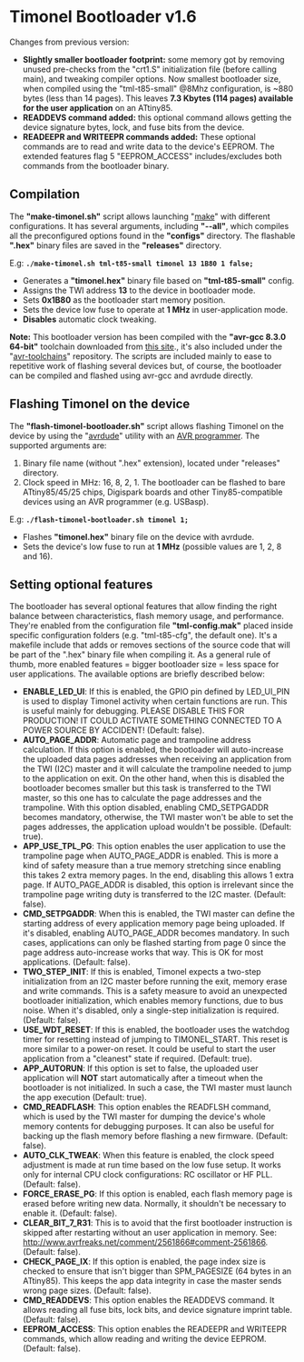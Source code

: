 # Timonel Bootloader v1.6

Changes from previous version:

* **Slightly smaller bootloader footprint:** some memory got by removing unused pre-checks from the "crt1.S" initialization file (before calling main), and tweaking compiler options. Now smallest bootloader size, when compiled using the "tml-t85-small" @8Mhz configuration, is ~880 bytes (less than 14 pages). This leaves **7.3 Kbytes (114 pages) available for the user application** on an ATtiny85.
* **READDEVS command added:** this optional command allows getting the device signature bytes, lock, and fuse bits from the device.
* **READEEPR and WRITEEPR commands added:** These optional commands are to read and write data to the device's EEPROM. The extended features flag 5 "EEPROM_ACCESS" includes/excludes both commands from the bootloader binary.

## Compilation

The **"make-timonel.sh"** script allows launching "[make](http://www.gnu.org/software/make)" with different configurations. It has several arguments, including **"--all"**, which compiles all the preconfigured options found in the **"configs"** directory. The flashable **".hex"** binary files are saved in the **"releases"** directory.

E.g: <b>`./make-timonel.sh tml-t85-small timonel 13 1B80 1 false;`</b>

* Generates a **"timonel.hex"** binary file based on **"tml-t85-small"** config.
* Assigns the TWI address **13** to the device in bootloader mode.
* Sets **0x1B80** as the bootloader start memory position.
* Sets the device low fuse to operate at **1 MHz** in user-application mode.
* **Disables** automatic clock tweaking.

**Note:** This bootloader version has been compiled with the **"avr-gcc 8.3.0 64-bit"** toolchain downloaded from [this site](http://blog.zakkemble.net/avr-gcc-builds)., it's also included under the "[avr-toolchains](http://github.com/casanovg/avr-toolchains)" repository. The scripts are included mainly to ease to repetitive work of flashing several devices but, of course, the bootloader can be compiled and flashed using avr-gcc and avrdude directly.

## <a id="Installation"></a>Flashing Timonel on the device

The **"flash-timonel-bootloader.sh"** script allows flashing Timonel on the device by using the "[avrdude](http://savannah.nongnu.org/projects/avrdude)" utility with an [AVR programmer](http://www.fischl.de/usbasp). The supported arguments are:

1. Binary file name (without ".hex" extension), located under "releases" directory.
2. Clock speed in MHz: 16, 8, 2, 1.
The bootloader can be flashed to bare ATtiny85/45/25 chips, Digispark boards and other Tiny85-compatible devices using an AVR programmer (e.g. USBasp).

E.g: <b>`./flash-timonel-bootloader.sh timonel 1;`</b>

* Flashes **"timonel.hex"** binary file on the device with avrdude.
* Sets the device's low fuse to run at **1 MHz** (possible values are 1, 2, 8 and 16).

## Setting optional features

The bootloader has several optional features that allow finding the right balance between characteristics, flash memory usage, and performance. They're enabled from the configuration file **"tml-config.mak"** placed inside specific configuration folders (e.g. "tml-t85-cfg", the default one). It's a makefile include that adds or removes sections of the source code that will be part of the ".hex" binary file when compiling it. As a general rule of thumb, more enabled features = bigger bootloader size = less space for user applications. The available options are briefly described below:

* **ENABLE\_LED\_UI**: If this is enabled, the GPIO pin defined by LED\_UI\_PIN is used to display Timonel activity when certain functions are run. This is useful mainly for debugging. PLEASE DISABLE THIS FOR PRODUCTION! IT COULD ACTIVATE SOMETHING CONNECTED TO A POWER SOURCE BY ACCIDENT! (Default: false).
* **AUTO\_PAGE\_ADDR**: Automatic page and trampoline address calculation. If this option is enabled, the bootloader will auto-increase the uploaded data pages addresses when receiving an application from the TWI (I2C) master and it will calculate the trampoline needed to jump to the application on exit. On the other hand, when this is disabled the bootloader becomes smaller but this task is transferred to the TWI master, so this one has to calculate the page addresses and the trampoline. With this option disabled, enabling CMD\_SETPGADDR becomes mandatory, otherwise, the TWI master won't be able to set the pages addresses, the application upload wouldn't be possible. (Default: true).
* **APP\_USE\_TPL\_PG**: This option enables the user application to use the trampoline page when AUTO\_PAGE\_ADDR is enabled. This is more a kind of safety measure than a true memory stretching since enabling this takes 2 extra memory pages. In the end, disabling this allows 1 extra page. If AUTO\_PAGE\_ADDR is disabled, this option is irrelevant since the trampoline page writing duty is transferred to the I2C master. (Default: false).
* **CMD\_SETPGADDR**: When this is enabled, the TWI master can define the starting address of every application memory page being uploaded. If it's disabled, enabling AUTO\_PAGE\_ADDR becomes mandatory. In such cases, applications can only be flashed starting from page 0 since the page address auto-increase works that way. This is OK for most applications. (Default: false).
* **TWO\_STEP\_INIT**: If this is enabled, Timonel expects a two-step initialization from an I2C master before running the exit, memory erase and write commands. This is a safety measure to avoid an unexpected bootloader initialization, which enables memory functions, due to bus noise. When it's disabled, only a single-step initialization is required. (Default: false).
* **USE\_WDT\_RESET**: If this is enabled, the bootloader uses the watchdog timer for resetting instead of jumping to TIMONEL\_START. This reset is more similar to a power-on reset. It could be useful to start the user application from a "cleanest" state if required. (Default: true).
* **APP\_AUTORUN**: If this option is set to false, the uploaded user application will **NOT** start automatically after a timeout when the bootloader is not initialized. In such a case, the TWI master must launch the app execution (Default: true).
* **CMD\_READFLASH**: This option enables the READFLSH command, which is used by the TWI master for dumping the device's whole memory contents for debugging purposes. It can also be useful for backing up the flash memory before flashing a new firmware. (Default: false).
* **AUTO\_CLK\_TWEAK**: When this feature is enabled, the clock speed adjustment is made at run time based on the low fuse setup. It works only for internal CPU clock configurations: RC oscillator or HF PLL. (Default: false).
* **FORCE\_ERASE\_PG**: If this option is enabled, each flash memory page is erased before writing new data. Normally, it shouldn't be necessary to enable it. (Default: false).
* **CLEAR\_BIT\_7\_R31**: This is to avoid that the first bootloader instruction is skipped after restarting without an user application in memory. See: http://www.avrfreaks.net/comment/2561866#comment-2561866. (Default: false).
* **CHECK\_PAGE\_IX**: If this option is enabled, the page index size is checked to ensure that isn't bigger than SPM\_PAGESIZE (64 bytes in an ATtiny85). This keeps the app data integrity in case the master sends wrong page sizes. (Default: false).
* **CMD\_READDEVS**: This option enables the READDEVS command. It allows reading all fuse bits, lock bits, and device signature imprint table. (Default: false).
* **EEPROM_ACCESS**: This option enables the READEEPR and WRITEEPR commands, which allow reading and writing the device EEPROM. (Default: false).

